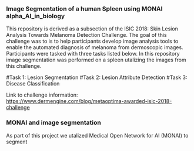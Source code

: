 ### Image Segmentation of a human Spleen using MONAI alpha_AI_in_biology

This repository is derived as a subsection of the ISIC 2018: Skin Lesion Analysis Towards Melanoma Detection Challenge. The goal of this challenge was to  is to help participants develop image analysis tools to enable the automated diagnosis of melanoma from dermoscopic images. Participants were tasked with three tasks listed below. In this repository image segmentation was performed on a spleen utalizing the images from this challenge.

#Task 1: Lesion Segmentation
#Task 2: Lesion Attribute Detection
#Task 3: Disease Classification

Link to challenge information: https://www.dermengine.com/blog/metaoptima-awarded-isic-2018-challenge

### MONAI and image segmentation
As part of this project we utalized Medical Open Network for AI (MONAI) to segment  
